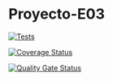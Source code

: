 # Proyecto-E03

[![Tests](https://github.com/SyTW2425/Proyecto-E03/actions/workflows/node.js.yml/badge.svg)](https://github.com/SyTW2425/Proyecto-E03/actions/workflows/node.js.yml)

[![Coverage Status](https://coveralls.io/repos/github/SyTW2425/Proyecto-E03/badge.svg?branch=main)](https://coveralls.io/github/SyTW2425/Proyecto-E03?branch=dev)

[![Quality Gate Status](https://sonarcloud.io/api/project_badges/measure?project=majozb_Animalia&metric=alert_status)](https://sonarcloud.io/summary/new_code?id=majozb_Animalia)